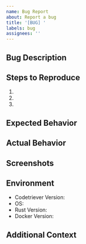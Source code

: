 ```yaml
---
name: Bug Report
about: Report a bug
title: '[BUG] '
labels: bug
assignees: ''
---
```


## Bug Description
<!-- A clear and concise description of the bug -->

## Steps to Reproduce
1. 
2. 
3. 

## Expected Behavior
<!-- What you expected to happen -->

## Actual Behavior
<!-- What actually happened -->

## Screenshots
<!-- If applicable, add screenshots to help explain the problem -->

## Environment
- Codetriever Version: <!-- e.g. 0.1.0 -->
- OS: <!-- e.g. macOS 14, Ubuntu 22.04, Windows 11 -->
- Rust Version: <!-- e.g. 1.75.0 -->
- Docker Version: <!-- e.g. 24.0.0 -->

## Additional Context
<!-- Any other relevant information about the problem -->